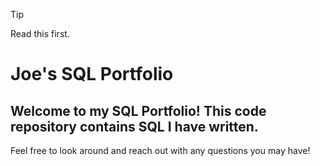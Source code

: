 > [!TIP]
> Read this first.


# Joe's SQL Portfolio

## Welcome to my SQL Portfolio! This code repository contains SQL I have written. 
Feel free to look around and reach out with any questions you may have!
